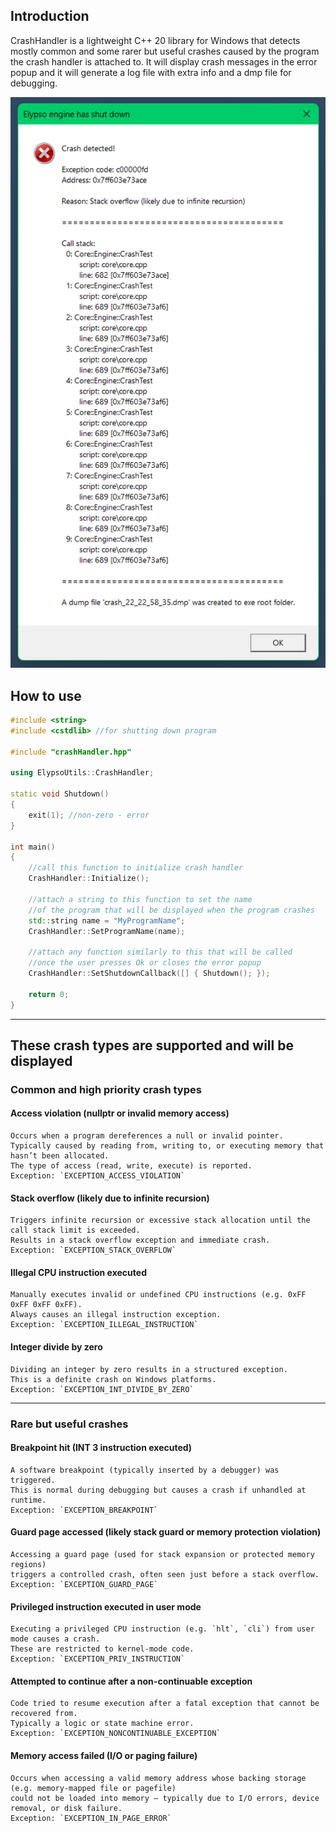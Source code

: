 ## Introduction

CrashHandler is a lightweight C++ 20 library for Windows that detects mostly common and some rarer but useful crashes caused by the program the crash handler is attached to. It will display crash messages in the error popup and it will generate a log file with extra info and a dmp file for debugging.

![Crash Screenshot](images/crash_popup.png)

## How to use

```cpp
#include <string>
#include <cstdlib> //for shutting down program

#include "crashHandler.hpp"

using ElypsoUtils::CrashHandler;

static void Shutdown()
{
    exit(1); //non-zero - error
}

int main()
{
    //call this function to initialize crash handler
    CrashHandler::Initialize();

    //attach a string to this function to set the name
    //of the program that will be displayed when the program crashes
    std::string name = "MyProgramName";
    CrashHandler::SetProgramName(name);

    //attach any function similarly to this that will be called
    //once the user presses Ok or closes the error popup
    CrashHandler::SetShutdownCallback([] { Shutdown(); });

    return 0;
}
```

---

## These crash types are supported and will be displayed

### Common and high priority crash types

#### Access violation (nullptr or invalid memory access)

    Occurs when a program dereferences a null or invalid pointer.  
    Typically caused by reading from, writing to, or executing memory that hasn’t been allocated.  
    The type of access (read, write, execute) is reported.  
    Exception: `EXCEPTION_ACCESS_VIOLATION`

#### Stack overflow (likely due to infinite recursion)

    Triggers infinite recursion or excessive stack allocation until the call stack limit is exceeded.  
    Results in a stack overflow exception and immediate crash.  
    Exception: `EXCEPTION_STACK_OVERFLOW`

#### Illegal CPU instruction executed

    Manually executes invalid or undefined CPU instructions (e.g. 0xFF 0xFF 0xFF 0xFF).  
    Always causes an illegal instruction exception.  
    Exception: `EXCEPTION_ILLEGAL_INSTRUCTION`

#### Integer divide by zero

    Dividing an integer by zero results in a structured exception.  
    This is a definite crash on Windows platforms.  
    Exception: `EXCEPTION_INT_DIVIDE_BY_ZERO`

---

### Rare but useful crashes

#### Breakpoint hit (INT 3 instruction executed)

    A software breakpoint (typically inserted by a debugger) was triggered.  
    This is normal during debugging but causes a crash if unhandled at runtime.  
    Exception: `EXCEPTION_BREAKPOINT`

#### Guard page accessed (likely stack guard or memory protection violation)

    Accessing a guard page (used for stack expansion or protected memory regions)  
    triggers a controlled crash, often seen just before a stack overflow.  
    Exception: `EXCEPTION_GUARD_PAGE`

#### Privileged instruction executed in user mode

    Executing a privileged CPU instruction (e.g. `hlt`, `cli`) from user mode causes a crash.  
    These are restricted to kernel-mode code.  
    Exception: `EXCEPTION_PRIV_INSTRUCTION`

#### Attempted to continue after a non-continuable exception

    Code tried to resume execution after a fatal exception that cannot be recovered from.  
    Typically a logic or state machine error.  
    Exception: `EXCEPTION_NONCONTINUABLE_EXCEPTION`

#### Memory access failed (I/O or paging failure)

    Occurs when accessing a valid memory address whose backing storage (e.g. memory-mapped file or pagefile)  
    could not be loaded into memory — typically due to I/O errors, device removal, or disk failure.  
    Exception: `EXCEPTION_IN_PAGE_ERROR`
